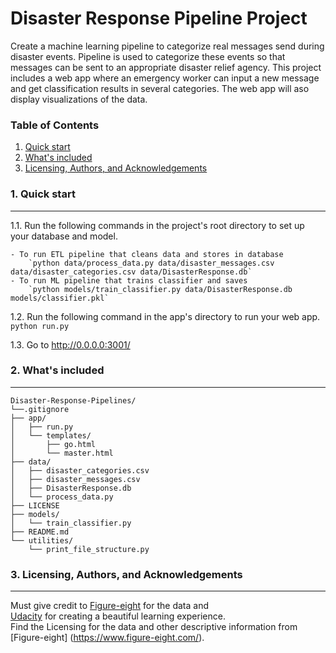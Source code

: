 # Disaster Response Pipeline Project
Create  a machine learning pipeline to categorize real messages send during disaster events.
Pipeline is used to categorize these events so that messages can be sent to an appropriate disaster
relief agency. This project includes a web app where an emergency worker can input
a new message and get classification results in several categories. The web app will aso
display visualizations of the data.

### Table of Contents

1. [Quick start](#start)
2. [What's included](#files)
3. [Licensing, Authors, and Acknowledgements](#licensing)

### 1. Quick start

---
1.1. Run the following commands in the project's root directory to set up your database and model.

    - To run ETL pipeline that cleans data and stores in database
        `python data/process_data.py data/disaster_messages.csv data/disaster_categories.csv data/DisasterResponse.db`
    - To run ML pipeline that trains classifier and saves
        `python models/train_classifier.py data/DisasterResponse.db models/classifier.pkl`

1.2. Run the following command in the app's directory to run your web app.
    `python run.py`

1.3. Go to http://0.0.0.0:3001/


### 2. What's included <a name="files"></a>

---
```
Disaster-Response-Pipelines/
└──.gitignore
├── app/
│   ├── run.py
│   └── templates/
│       ├── go.html
│       └── master.html
├── data/
│   ├── disaster_categories.csv
│   ├── disaster_messages.csv
│   ├── DisasterResponse.db
│   └── process_data.py
├── LICENSE
├── models/
│   └── train_classifier.py
├── README.md
└── utilities/
    └── print_file_structure.py
```

### 3. Licensing, Authors, and Acknowledgements <a name='licensing'></a>
---
Must give credit to [Figure-eight](https://www.figure-eight.com/) for the data and   
[Udacity](https://www.udacity.com/courses/all) for creating a beautiful learning experience.  
Find the Licensing for the data and other descriptive information from [Figure-eight]
(https://www.figure-eight.com/).



